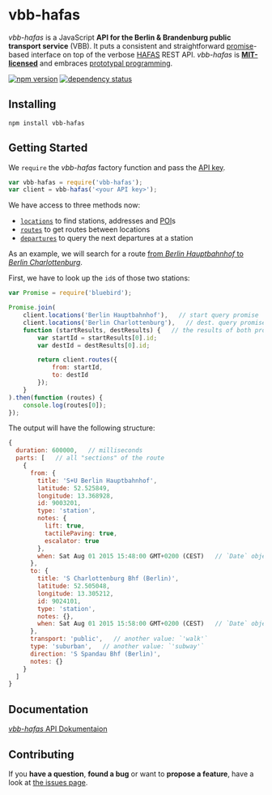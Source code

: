 # vbb-hafas

*vbb-hafas* is a JavaScript **API for the Berlin & Brandenburg public transport service** (VBB). It puts a consistent and straightforward [promise](https://github.com/petkaantonov/bluebird#what-are-promises-and-why-should-i-use-them)-based interface on top of the verbose [HAFAS](http://hacon.de/hafas) REST API. *vbb-hafas* is **[MIT-licensed](LICENSE)** and embraces [prototypal programming](http://davidwalsh.name/javascript-objects-deconstruction#simpler-object-object).

[![npm version](https://img.shields.io/npm/v/vbb-hafas.svg)](https://www.npmjs.com/package/vbb-hafas)
[![dependency status](https://img.shields.io/david/derhuerst/vbb-hafas.svg)](https://david-dm.org/derhuerst)



## Installing

```shell
npm install vbb-hafas
```



## Getting Started

We `require` the *vbb-hafas* factory function and pass the [API key](http://www.vbb-hafas.de/de/article/webservices/schnittstellen-fuer-webentwickler/5070.html#testserver).

```javascript
var vbb-hafas = require('vbb-hafas');
var client = vbb-hafas('<your API key>');
```

We have access to three methods now:

- [`locations`](docs/locations.md) to find stations, addresses and [POI](https://en.wikipedia.org/wiki/Point_of_interest)s
- [`routes`](docs/routes.md) to get routes between locations
- [`departures`](docs/departures.md) to query the next departures at a station

As an example, we will search for a route [from *Berlin Hauptbahnhof* to *Berlin Charlottenburg*](https://www.google.de/maps/dir/Berlin+Hauptbahnhof,+Europaplatz,+Berlin/S+Berlin-Charlottenburg/@52.5212391,13.3287227,13z).

First, we have to look up the `id`s of those two stations:

```javascript
var Promise = require('bluebird');

Promise.join(
	client.locations('Berlin Hauptbahnhof'),   // start query promise
	client.locations('Berlin Charlottenburg'),   // dest. query promise
	function (startResults, destResults) {   // the results of both promises
		var startId = startResults[0].id;
		var destId = destResults[0].id;

		return client.routes({
			from: startId,
			to: destId
		});
	}
).then(function (routes) {
	console.log(routes[0]);
});
```

The output will have the following structure:

```javascript
{
  duration: 600000,   // milliseconds
  parts: [   // all "sections" of the route
    {
      from: {
        title: 'S+U Berlin Hauptbahnhof',
        latitude: 52.525849,
        longitude: 13.368928,
        id: 9003201,
        type: 'station',
        notes: {
          lift: true,
          tactilePaving: true,
          escalator: true
        },
        when: Sat Aug 01 2015 15:48:00 GMT+0200 (CEST)   // `Date` object
      },
      to: {
        title: 'S Charlottenburg Bhf (Berlin)',
        latitude: 52.505048,
        longitude: 13.305212,
        id: 9024101,
        type: 'station',
        notes: {},
        when: Sat Aug 01 2015 15:58:00 GMT+0200 (CEST)   // `Date` object
      },
      transport: 'public',   // another value: `'walk'`
      type: 'suburban',   // another value: `'subway'`
      direction: 'S Spandau Bhf (Berlin)',
      notes: {}
    }
  ]
}
```



## Documentation

[*vbb-hafas* API Dokumentaion](docs/index.md)



## Contributing

If you **have a question**, **found a bug** or want to **propose a feature**, have a look at [the issues page](https://github.com/derhuerst/vbb-hafas/issues).
